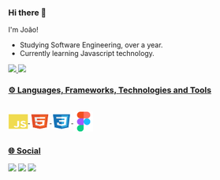 ### Hi there 👋

I'm João!

- Studying Software Engineering, over a year.
- Currently learning Javascript technology.

<div> <!--align="center"-->
  <a href="https://github.com/joaorcunha">
  <img height="180em" src="https://github-readme-stats.vercel.app/api?username=joaorcunha&show_icons=true&theme=dracula&include_all_commits=true&count_private=true"/>
  <img height="180em" src="https://github-readme-stats.vercel.app/api/top-langs/?username=joaorcunha&layout=compact&langs_count=7&theme=dracula"/>
</div>

### :gear: Languages, Frameworks, Technologies and Tools

<div style="display: inline_block"><br>
  <img align="center" alt="Joao-Js" height="30" width="40" src="https://raw.githubusercontent.com/devicons/devicon/master/icons/javascript/javascript-plain.svg">
  <img align="center" alt="Joao-HTML" height="30" width="40" src="https://raw.githubusercontent.com/devicons/devicon/master/icons/html5/html5-original.svg">
  <img align="center" alt="Joao-CSS" height="30" width="40" src="https://raw.githubusercontent.com/devicons/devicon/master/icons/css3/css3-original.svg">
  <img align="center" width="40" height="40" src="https://raw.githubusercontent.com/devicons/devicon/master/icons/figma/figma-original.svg">
</div>

##

### :globe_with_meridians: Social

<div> 
    <a href="https://www.linkedin.com/in/joaoricardounha832586139/" target="_blank"><img src="https://img.shields.io/badge/-LinkedIn-%230077B5?style=for-the-badge&logo=linkedin&logoColor=white" target="_blank"></a> 
    <a href = "mailto:joaoricardofcunha@gmail.com"><img src="https://img.shields.io/badge/-Gmail-%23333?style=for-the-badge&logo=gmail&logoColor=white" target="_blank"></a>
    <a href="https://instagram.com/joaor.cunha_blank"><img src="https://img.shields.io/badge/-Instagram-%23E4405F?style=for-the-badge&logo=instagram&logoColor=white" target="_blank"></a>
 
